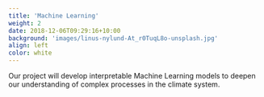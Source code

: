 ```yaml
---
title: 'Machine Learning'
weight: 2
date: 2018-12-06T09:29:16+10:00
background: 'images/linus-nylund-At_r0TuqL8o-unsplash.jpg'
align: left
color: white
---
```


Our project will develop interpretable Machine Learning models to deepen our understanding of complex processes in the climate system.
